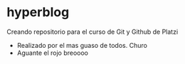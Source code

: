# hyperblog
Creando repositorio para el curso de Git y Github de Platzi

* Realizado por el mas guaso de todos. Churo
* Aguante el rojo breoooo

